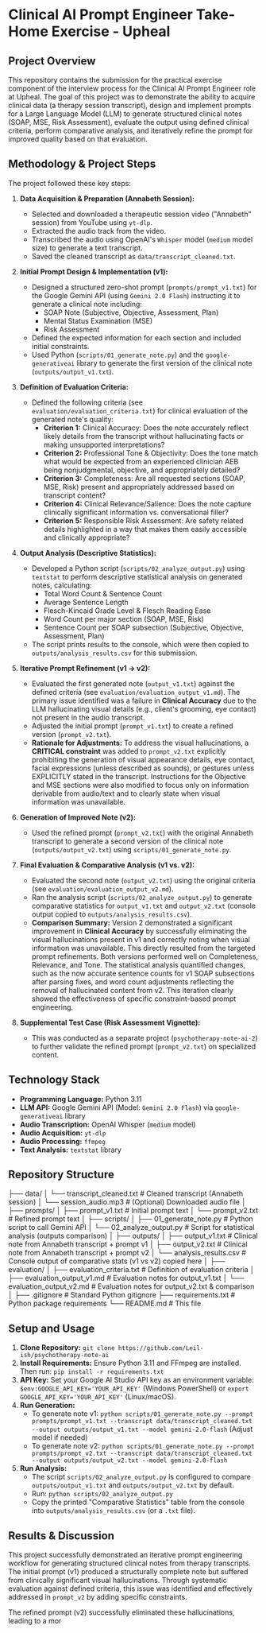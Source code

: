 # Clinical AI Prompt Engineer Take-Home Exercise - Upheal

## Project Overview

This repository contains the submission for the practical exercise component of the interview process for the Clinical AI Prompt Engineer role at Upheal. The goal of this project was to demonstrate the ability to acquire clinical data (a therapy session transcript), design and implement prompts for a Large Language Model (LLM) to generate structured clinical notes (SOAP, MSE, Risk Assessment), evaluate the output using defined clinical criteria, perform comparative analysis, and iteratively refine the prompt for improved quality based on that evaluation.

## Methodology & Project Steps

The project followed these key steps:

1.  **Data Acquisition & Preparation (Annabeth Session):**
    * Selected and downloaded a therapeutic session video ("Annabeth" session) from YouTube using `yt-dlp`.
    * Extracted the audio track from the video.
    * Transcribed the audio using OpenAI's `Whisper` model (`medium` model size) to generate a text transcript.
    * Saved the cleaned transcript as `data/transcript_cleaned.txt`.

2.  **Initial Prompt Design & Implementation (v1):**
    * Designed a structured zero-shot prompt (`prompts/prompt_v1.txt`) for the Google Gemini API (using `Gemini 2.0 Flash`) instructing it to generate a clinical note including:
        * SOAP Note (Subjective, Objective, Assessment, Plan)
        * Mental Status Examination (MSE)
        * Risk Assessment
    * Defined the expected information for each section and included initial constraints.
    * Used Python (`scripts/01_generate_note.py`) and the `google-generativeai` library to generate the first version of the clinical note (`outputs/output_v1.txt`).

3.  **Definition of Evaluation Criteria:**
    * Defined the following criteria (see `evaluation/evaluation_criteria.txt`) for clinical evaluation of the generated note's quality:
        * **Criterion 1:** Clinical Accuracy: Does the note accurately reflect likely details from the transcript without hallucinating facts or making unsupported interpretations?
        * **Criterion 2:** Professional Tone & Objectivity: Does the tone match what would be expected from an experienced clinician AEB being nonjudgmental, objective, and appropriately detailed?
        * **Criterion 3:** Completeness: Are all requested sections (SOAP, MSE, Risk) present and appropriately addressed based on transcript content?
        * **Criterion 4:** Clinical Relevance/Salience: Does the note capture clinically significant information vs. conversational filler?
        * **Criterion 5:** Responsible Risk Assessment: Are safety related details highlighted in a way that makes them easily accessible and clinically appropriate?

4.  **Output Analysis (Descriptive Statistics):**
    * Developed a Python script (`scripts/02_analyze_output.py`) using `textstat` to perform descriptive statistical analysis on generated notes, calculating:
        * Total Word Count & Sentence Count
        * Average Sentence Length
        * Flesch-Kincaid Grade Level & Flesch Reading Ease
        * Word Count per major section (SOAP, MSE, Risk)
        * Sentence Count per SOAP subsection (Subjective, Objective, Assessment, Plan)
    * The script prints results to the console, which were then copied to `outputs/analysis_results.csv` for this submission.

5.  **Iterative Prompt Refinement (v1 -> v2):**
    * Evaluated the first generated note (`output_v1.txt`) against the defined criteria (see `evaluation/evaluation_output_v1.md`). The primary issue identified was a failure in **Clinical Accuracy** due to the LLM hallucinating visual details (e.g., client's grooming, eye contact) not present in the audio transcript.
    * Adjusted the initial prompt (`prompt_v1.txt`) to create a refined version (`prompt_v2.txt`).
    * **Rationale for Adjustments:** To address the visual hallucinations, a **CRITICAL constraint** was added to `prompt_v2.txt` explicitly prohibiting the generation of visual appearance details, eye contact, facial expressions (unless described as sounds), or gestures unless EXPLICITLY stated in the transcript. Instructions for the Objective and MSE sections were also modified to focus only on information derivable from audio/text and to clearly state when visual information was unavailable.

6.  **Generation of Improved Note (v2):**
    * Used the refined prompt (`prompt_v2.txt`) with the original Annabeth transcript to generate a second version of the clinical note (`outputs/output_v2.txt`) using `scripts/01_generate_note.py`.

7.  **Final Evaluation & Comparative Analysis (v1 vs. v2):**
    * Evaluated the second note (`output_v2.txt`) using the original criteria (see `evaluation/evaluation_output_v2.md`).
    * Ran the analysis script (`scripts/02_analyze_output.py`) to generate comparative statistics for `output_v1.txt` and `output_v2.txt` (console output copied to `outputs/analysis_results.csv`).
    * **Comparison Summary:** Version 2 demonstrated a significant improvement in **Clinical Accuracy** by successfully eliminating the visual hallucinations present in v1 and correctly noting when visual information was unavailable. This directly resulted from the targeted prompt refinements. Both versions performed well on Completeness, Relevance, and Tone. The statistical analysis quantified changes, such as the now accurate sentence counts for v1 SOAP subsections after parsing fixes, and word count adjustments reflecting the removal of hallucinated content from v2. This iteration clearly showed the effectiveness of specific constraint-based prompt engineering.

8.  **Supplemental Test Case (Risk Assessment Vignette):**
    * This was conducted as a separate project (`psychotherapy-note-ai-2`) to further validate the refined prompt (`prompt_v2.txt`) on specialized content.

## Technology Stack

* **Programming Language:** Python 3.11
* **LLM API:** Google Gemini API (Model: `Gemini 2.0 Flash`) via `google-generativeai` library
* **Audio Transcription:** OpenAI Whisper (`medium` model)
* **Audio Acquisition:** `yt-dlp`
* **Audio Processing:** `ffmpeg`
* **Text Analysis:** `textstat` library

## Repository Structure

├── data/
│   └── transcript_cleaned.txt       # Cleaned transcript (Annabeth session)
│   └── session_audio.mp3            # (Optional) Downloaded audio file
│
├── prompts/
│   ├── prompt_v1.txt                # Initial prompt text
│   └── prompt_v2.txt                # Refined prompt text
│
├── scripts/
│   ├── 01_generate_note.py          # Python script to call Gemini API
│   └── 02_analyze_output.py         # Script for statistical analysis (outputs comparison)
│
├── outputs/
│   ├── output_v1.txt                # Clinical note from Annabeth transcript + prompt v1
│   ├── output_v2.txt                # Clinical note from Annabeth transcript + prompt v2
│   └── analysis_results.csv         # Console output of comparative stats (v1 vs v2) copied here
│
├── evaluation/
│   ├── evaluation_criteria.txt      # Definition of evaluation criteria
│   ├── evaluation_output_v1.md      # Evaluation notes for output_v1.txt
│   └── evaluation_output_v2.md      # Evaluation notes for output_v2.txt & comparison
│
├── .gitignore                       # Standard Python gitignore
├── requirements.txt                 # Python package requirements
└── README.md                        # This file


## Setup and Usage

1.  **Clone Repository:** `git clone https://github.com/Leil-ish/psychotherapy-note-ai`
2.  **Install Requirements:** Ensure Python 3.11 and FFmpeg are installed. Then run: `pip install -r requirements.txt`
3.  **API Key:** Set your Google AI Studio API key as an environment variable: `$env:GOOGLE_API_KEY='YOUR_API_KEY'` (Windows PowerShell) or `export GOOGLE_API_KEY='YOUR_API_KEY'` (Linux/macOS).
4.  **Run Generation:**
    * To generate note v1: `python scripts/01_generate_note.py --prompt prompts/prompt_v1.txt --transcript data/transcript_cleaned.txt --output outputs/output_v1.txt --model gemini-2.0-flash` (Adjust model if needed)
    * To generate note v2: `python scripts/01_generate_note.py --prompt prompts/prompt_v2.txt --transcript data/transcript_cleaned.txt --output outputs/output_v2.txt --model gemini-2.0-flash`
5.  **Run Analysis:**
    * The script `scripts/02_analyze_output.py` is configured to compare `outputs/output_v1.txt` and `outputs/output_v2.txt` by default.
    * Run: `python scripts/02_analyze_output.py`
    * Copy the printed "Comparative Statistics" table from the console into `outputs/analysis_results.csv` (or a `.txt` file).

## Results & Discussion

This project successfully demonstrated an iterative prompt engineering workflow for generating structured clinical notes from therapy transcripts. The initial prompt (v1) produced a structurally complete note but suffered from clinically significant visual hallucinations. Through systematic evaluation against defined criteria, this issue was identified and effectively addressed in `prompt_v2` by adding specific constraints.

The refined prompt (v2) successfully eliminated these hallucinations, leading to a mor
